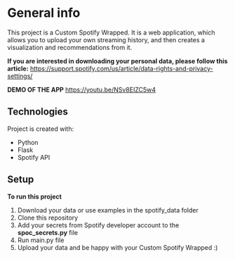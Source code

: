 
# General info
This project is a Custom Spotify Wrapped. It is a web application, which allows you to upload your own streaming history, and then creates a visualization and recommendations from it.

**If you are interested in downloading your personal data, please follow this article:**
https://support.spotify.com/us/article/data-rights-and-privacy-settings/

**DEMO OF THE APP**
https://youtu.be/NSv8EIZC5w4
	
## Technologies
Project is created with:
* Python
* Flask
* Spotify API
	
## Setup
**To run this project**
1. Download your data or use examples in the spotify_data folder
2. Clone this repository
3. Add your secrets from Spotify developer account to the **spoc_secrets.py** file
4. Run main.py file
5. Upload your data and be happy with your Custom Spotify Wrapped :)
